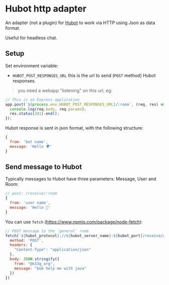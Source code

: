 # Hubot http adapter

An adapter (not a plugin) for [Hubot](https://github.com/github/hubot) to work via HTTP using Json as data format.

Useful for headless chat.

## Setup

Set environment variable:

- `HUBOT_POST_RESPONSES_URL` this is the url to send (`POST` method) Hubot responses.

> you need a webapp "listening" on this url, eg:
```javascript
// This is an Express application
app.post(`${process.env.HUBOT_POST_RESPONSES_URL}/:room`, (req, res) => {
  console.log(req.body, req.params);
  res.status(201).end();
});
```

Hubot response is sent in json format, with the following structure:

```javascript
{
  from: 'bot name',
  message: 'Hello 🌍'
}
```

## Send message to Hubot

Typically messages to Hubot have three parameters: Message, User and Room:

```javascript
// post: /receive/:room
{
  from: 'user name',
  message: 'Hello 🤖'
}
```

You can use `fetch` (https://www.npmjs.com/package/node-fetch):

```javascript
// POST message to the `general` room
fetch(`${hubot_protocol}://${hubot_server_name}:${hubot_port}/receive/general`, {
  method: 'POST',
  headers: {
    "Content-Type": "application/json"
  },
  body: JSON.stringify({
    from: "@k33g_org",
    message: "bob help me with java"
  })
})
```
